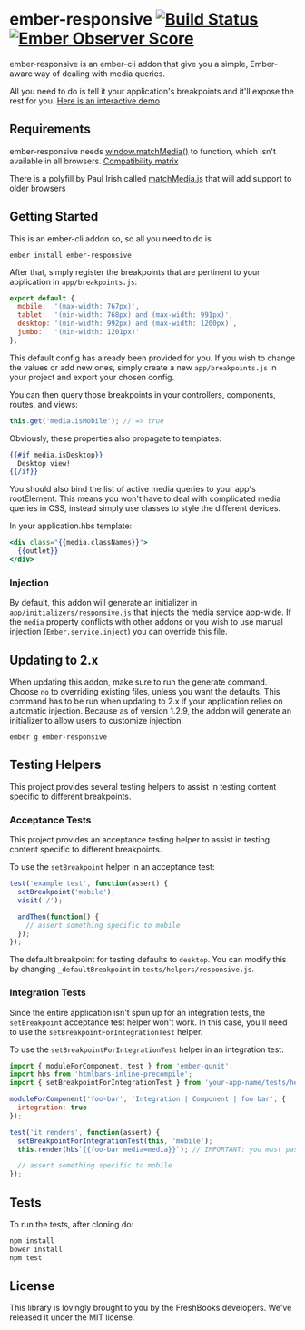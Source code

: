 # ember-responsive [![Build Status](https://travis-ci.org/freshbooks/ember-responsive.svg?branch=master)](https://travis-ci.org/freshbooks/ember-responsive) [![Ember Observer Score](http://emberobserver.com/badges/ember-responsive.svg)](http://emberobserver.com/addons/ember-responsive)

ember-responsive is an ember-cli addon that give you a simple, Ember-aware way
of dealing with media queries.

All you need to do is tell it your application's breakpoints and it'll expose the rest for you.
[Here is an interactive demo](https://www.justinbull.ca/ember-responsive-demo/)

## Requirements

ember-responsive needs [window.matchMedia()](https://developer.mozilla.org/en-US/docs/Web/API/Window.matchMedia)
to function, which isn't available in all browsers. [Compatibility matrix](http://caniuse.com/#feat=matchmedia)

There is a polyfill by Paul Irish called [matchMedia.js](https://github.com/paulirish/matchMedia.js)
that will add support to older browsers

## Getting Started

This is an ember-cli addon so, so all you need to do is

`ember install ember-responsive`

After that, simply register the breakpoints that are pertinent to your application in `app/breakpoints.js`:

```js
export default {
  mobile:  '(max-width: 767px)',
  tablet:  '(min-width: 768px) and (max-width: 991px)',
  desktop: '(min-width: 992px) and (max-width: 1200px)',
  jumbo:   '(min-width: 1201px)'
};
```

This default config has already been provided for you. If you wish to change the values or add new ones,
simply create a new `app/breakpoints.js` in your project and export your chosen config.

You can then query those breakpoints in your controllers, components,
routes, and views:

```js
this.get('media.isMobile'); // => true
```

Obviously, these properties also propagate to templates:

```hbs
{{#if media.isDesktop}}
  Desktop view!
{{/if}}
```

You should also bind the list of active media queries to your app's
rootElement. This means you won't have to deal with complicated media
queries in CSS, instead simply use classes to style the different devices.

In your application.hbs template:

```hbs
<div class="{{media.classNames}}">
  {{outlet}}
</div>
```

### Injection

By default, this addon will generate an initializer in `app/initializers/responsive.js` that injects the media service app-wide. If the `media` property conflicts with other addons or you wish to use manual injection (`Ember.service.inject`) you can override this file.

## Updating to 2.x

When updating this addon, make sure to run the generate command. Choose `no` to overriding existing files, unless you want the defaults. This command has to be run when updating to 2.x if your application relies on automatic injection. Because as of version 1.2.9, the addon will generate an initializer to allow users to customize injection.

`ember g ember-responsive`

## Testing Helpers
This project provides several testing helpers to assist in testing
content specific to different breakpoints.

### Acceptance Tests
This project provides an acceptance testing helper to assist in testing
content specific to different breakpoints.

To use the `setBreakpoint` helper in an acceptance test:

```javascript
test('example test', function(assert) {
  setBreakpoint('mobile');
  visit('/');

  andThen(function() {
    // assert something specific to mobile
  });
});
```

The default breakpoint for testing defaults to `desktop`. You can modify this
by changing `_defaultBreakpoint` in `tests/helpers/responsive.js`.

### Integration Tests
Since the entire application isn't spun up for an integration tests, the `setBreakpoint`
acceptance test helper won't work. In this case, you'll need to use the
`setBreakpointForIntegrationTest` helper.

To use the `setBreakpointForIntegrationTest` helper in an integration test:

```javascript
import { moduleForComponent, test } from 'ember-qunit';
import hbs from 'htmlbars-inline-precompile';
import { setBreakpointForIntegrationTest } from 'your-app-name/tests/helpers/responsive';

moduleForComponent('foo-bar', 'Integration | Component | foo bar', {
  integration: true
});

test('it renders', function(assert) {
  setBreakpointForIntegrationTest(this, 'mobile');
  this.render(hbs`{{foo-bar media=media}}`); // IMPORTANT: you must pass the media service

  // assert something specific to mobile
});
```

## Tests

To run the tests, after cloning do:

```sh
npm install
bower install
npm test
```

## License

This library is lovingly brought to you by the FreshBooks developers.
We've released it under the MIT license.
